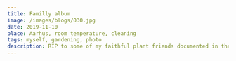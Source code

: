 ```yaml
---
title: Familly album
image: /images/blogs/030.jpg
date: 2019-11-10
place: Aarhus, room temperature, cleaning
tags: myself, gardening, photo
description: RIP to some of my faithful plant friends documented in the front
---
```

